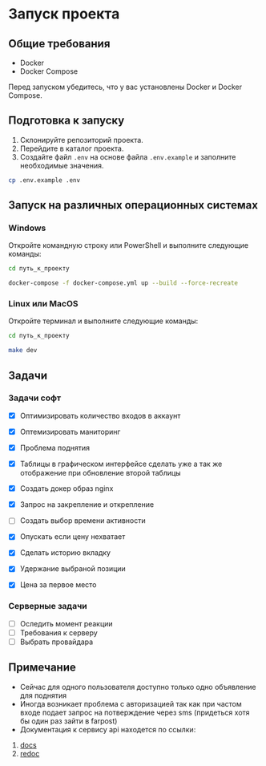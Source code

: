 # Запуск проекта

## Общие требования

- Docker
- Docker Compose

Перед запуском убедитесь, что у вас установлены Docker и Docker Compose.

## Подготовка к запуску

1. Склонируйте репозиторий проекта.
2. Перейдите в каталог проекта.
3. Создайте файл `.env` на основе файла `.env.example` и заполните необходимые значения.

```bash
cp .env.example .env
```

## Запуск на различных операционных системах

### Windows

Откройте командную строку или PowerShell и выполните следующие команды:

```bash
cd путь_к_проекту
```

```bash
docker-compose -f docker-compose.yml up --build --force-recreate
```

### Linux или MacOS

Откройте терминал и выполните следующие команды:

```bash
cd путь_к_проекту
```

```bash
make dev
```

## Задачи

### Задачи софт

- [x] Оптимизировать количество входов в аккаунт
- [x] Оптемизировать маниторинг
- [x] Проблема поднятия
- [x] Таблицы в графическом интерфейсе сделать уже а так же отображение при обновление второй таблицы
- [x] Создать докер образ nginx

- [X] Запрос на закрепление и открепление
- [ ] Создать выбор времени активности
- [X] Опускать если цену нехватает
- [X] Сделать историю вкладку
- [X] Удержание выбраной позиции
- [X] Цена за первое место

### Серверные задачи

- [ ] Оследить момент реакции
- [ ] Требования к серверу
- [ ] Выбрать провайдара

## Примечание

- Сейчас для одного пользователя доступно только одно объявление для поднятия
- Иногда возникает проблема с авторизацией так как при частом входе подает запрос на потверждение через sms (придеться хотя бы один раз зайти в farpost)
- Документация к сервису api находется по ссылки:

1. [docs](http://127.0.0.1:5000/api/v1/docs)
2. [redoc](http://127.0.0.1:5000/api/v1/redoc)
